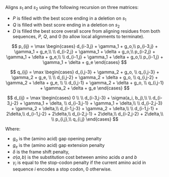 Aligns $s_1$ and $s_2$ using the following recursion on three matrices:

* $P$ is filled with the best score ending in a deletion on $s_1$
* $Q$ is filled with best score ending in a deletion on $s_2$
* $D$ is filled the best score overall score from aligning residues from both sequences, $P$, $Q$,
  and 0 (to allow local alignments to terminate).

$$
p_{ij} = \max \begin{cases} d_{i-3,j} + \gamma_1 + g_o,\\
                             p_{i-3,j} + \gamma_1 + g_e,\\
                             \\
                             d_{i-2,j} + \gamma_1 + \delta + g_o,\\
                             p_{i-2,j} + \gamma_1 + \delta + g_e,\\
                             \\
                             d_{i-1,j} + \gamma_1 + \delta + g_o,\\
                             p_{i-1,j} + \gamma_1 + \delta + g_e
                \end{cases}
$$

$$
q_{ij} = \max \begin{cases} d_{i,j-3} + \gamma_2 + g_o, \\
                             q_{i,j-3} + \gamma_2 + g_e, \\
                             \\
                             d_{i,j-2} + \gamma_2 + \delta + g_o, \\
                             q_{i,j-2} + \gamma_2 + \delta + g_e, \\
                             \\
                             d_{i,j-1} + \gamma_2 + \delta + g_o, \\
                             q_{i,j-1} + \gamma_2 + \delta + g_e
                \end{cases}
$$

$$
d_{ij} = \max \begin{cases}
                  0 \\
                  \\
                  d_{i-3,j-3} + \sigma(a_i, b_j),\\
                  \\
                  d_{i-3,j-2} + \gamma_1 + \delta, \\
                  d_{i-3,j-1} + \gamma_1 + \delta,\\
                  \\
                  d_{i-2,j-3} + \gamma_2 + \delta,\\
                  d_{i-1,j-3} + \gamma_2 + \delta,\\
                  \\
                  d_{i-1,j-1} + 2\delta,\\
                  d_{i-1,j-2} + 2\delta,\\
                  d_{i-2,j-1} + 2\delta,\\
                  d_{i-2,j-2} + 2\delta,\\
                  \\
                  p_{i,j},\\
                  q_{i,j}
                \end{cases}
$$

Where:

* $g_o$ is the (amino acid) gap opening penalty
* $g_e$ is the (amino acid) gap extension penalty
* $\delta$ is the frame shift penalty, 
* $\sigma(a, b)$ is the substitution cost between amino acids $a$ and $b$
* $\gamma_i$ is equal to the stop-codon penalty if the current amino acid in
  sequence $i$ encodes a stop codon, 0 otherwise.
